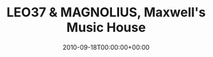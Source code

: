 ---
templateKey: event
guid: 08959ccc-6eab-11ea-99c5-002590d1d1b0
date: 2010-09-18T00:00:00+00:00
eventTime: '10'
title: "LEO37 & MAGNOLIUS, Maxwell's Music House"
artist: LEO37 & MAGNOLIUS
city: Waterloo
venue: Maxwell's Music House
group: PPF House
guests: Mister E
---